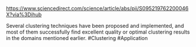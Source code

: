 https://www.sciencedirect.com/science/article/abs/pii/S095219762200046X?via%3Dihub

Several clustering techniques have been proposed and implemented, and most of them successfully find excellent quality or optimal clustering results in the domains mentioned earlier.
#Clustering #Application 
